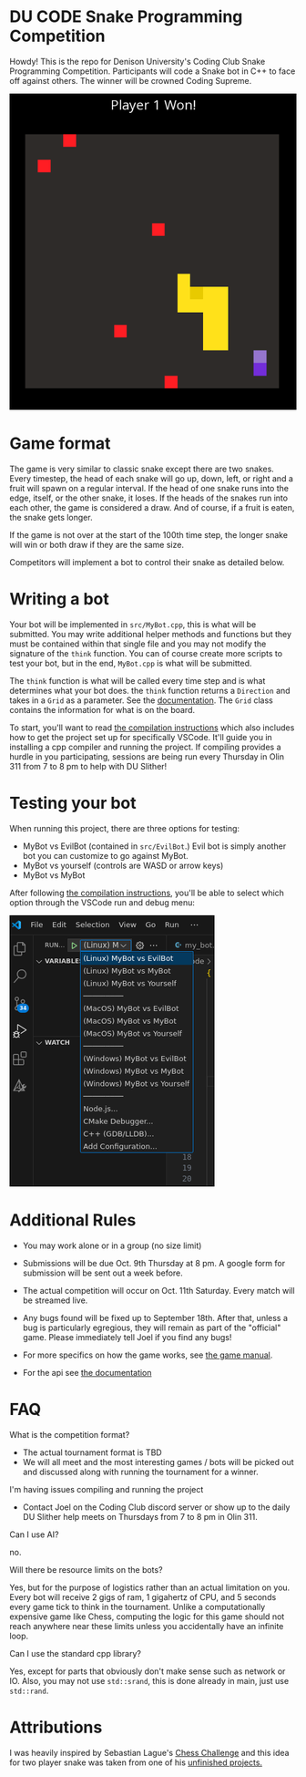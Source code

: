 # DU CODE Snake Programming Competition

Howdy! This is the repo for Denison University's Coding Club Snake
Programming Competition. Participants will code a Snake bot in C++ to
face off against others. The winner will be crowned Coding Supreme.

![Screenshot of the multiplayer snake game](./README-assets/snake-screenshot.png)

# Game format

The game is very similar to classic snake except there are two snakes.
Every timestep, the head of each snake will go up, down, left, or right and
a fruit will spawn on a regular interval. If the head of one snake runs into the
edge, itself, or the other snake, it loses. If the heads of the snakes run into
each other, the game is considered a draw. And of course, if a fruit is eaten,
the snake gets longer.

If the game is not over at the start of the 100th time step, the longer snake
will win or both draw if they are the same size.

Competitors will implement a bot to control their snake as detailed below.

# Writing a bot

Your bot will be implemented in `src/MyBot.cpp`, this is what will be
submitted. You may write additional helper methods and functions but they
must be contained within that single file and you may not modify the
signature of the `think` function. You can of course create more scripts
to test your bot, but in the end, `MyBot.cpp` is what will be submitted.

The `think` function is what will be called every time step and is what
determines what your bot does. the `think` function returns a `Direction` and
takes in a `Grid` as a parameter. See the
[documentation](https://joel-singh.github.io/denison-snake-programming-competition/).
The `Grid` class contains the information for what is on the board.

To start, you'll want to read [the compilation
instructions](https://github.com/Joel-Singh/denison-snake-programming-competition/blob/master/documentation/COMPILING.md)
which also includes how to get the project set up for specifically VSCode.
It'll guide you in installing a cpp compiler and running the project. If
compiling provides a hurdle in you participating, sessions are being run every
Thursday in Olin 311 from 7 to 8 pm to help with DU Slither!

# Testing your bot

When running this project, there are three options for testing: 

- MyBot vs EvilBot (contained in `src/EvilBot`.) Evil bot is simply another bot you can customize to go against MyBot.
- MyBot vs yourself (controls are WASD or arrow keys)
- MyBot vs MyBot

After following [the compilation
instructions](https://github.com/Joel-Singh/denison-snake-programming-competition/blob/master/documentation/COMPILING.md), you'll be able to select which option through the VSCode run and debug menu:

![VSCode run and debug menu with options for every operating system](./README-assets/run-and-debug-in-vs-code.png)

# Additional Rules

- You may work alone or in a group (no size limit)

- Submissions will be due Oct. 9th Thursday at 8 pm. A google form for submission will be sent out a week before.

- The actual competition will occur on Oct. 11th Saturday. Every match will be streamed live.

- Any bugs found will be fixed up to September 18th. After that, unless a bug
is particularly egregious, they will remain as part of the "official" game.
Please immediately tell Joel if you find any bugs!

- For more specifics on how the game works, see [the game manual](https://github.com/Joel-Singh/denison-snake-programming-competition/blob/master/documentation/GAME_MANUAL.md).

- For the api see [the documentation](https://joel-singh.github.io/denison-snake-programming-competition/)

# FAQ

What is the competition format?

- The actual tournament format is TBD
- We will all meet and the most interesting games / bots will be picked
out and discussed along with running the tournament for a winner.

I'm having issues compiling and running the project

- Contact Joel on the Coding Club discord server or show up to the daily DU Slither help meets on Thursdays from 7 to 8 pm in Olin 311.

Can I use AI?

no.

Will there be resource limits on the bots?

Yes, but for the purpose of logistics rather than an actual limitation on you.
Every bot will receive 2 gigs of ram, 1 gigahertz of CPU, and 5 seconds every
game tick to think in the tournament. Unlike a computationally expensive game
like Chess, computing the logic for this game should not reach anywhere near
these limits unless you accidentally have an infinite loop.

Can I use the standard cpp library?

Yes, except for parts that obviously don't make sense such as network or IO. Also, you may not use
`std::srand`, this is done already in main, just use `std::rand`.

# Attributions

I was heavily inspired by Sebastian Lague's [Chess Challenge](https://github.com/SebLague/Chess-Challenge) and this idea for two player snake was taken from one of his [unfinished projects.](https://youtu.be/kIMHRQWorkE?t=711)
